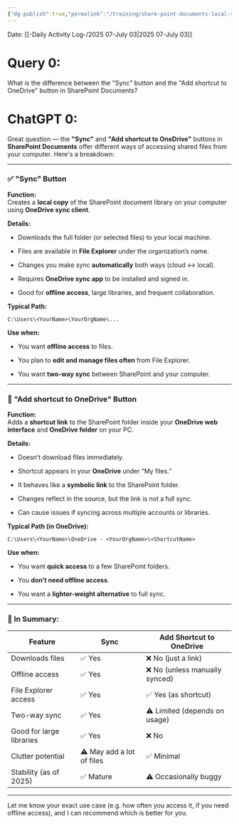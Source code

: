 ```yaml
---
{"dg-publish":true,"permalink":"/training/share-point-documents-local-synchronization/","noteIcon":"","created":"2025-07-07T14:23:47.926-05:00"}
---
```


Date: [[-Daily Activity Log-/2025 07-July 03\|2025 07-July 03]]

# Query 0:
What is the difference between the "Sync" button and the "Add shortcut to OneDrive" button in SharePoint Documents?

# ChatGPT 0:
Great question — the **"Sync"** and **"Add shortcut to OneDrive"** buttons in **SharePoint Documents** offer different ways of accessing shared files from your computer. Here's a breakdown:

---

### ✅ **"Sync" Button**

**Function:**  
Creates a **local copy** of the SharePoint document library on your computer using **OneDrive sync client**.

**Details:**

- Downloads the full folder (or selected files) to your local machine.
    
- Files are available in **File Explorer** under the organization’s name.
    
- Changes you make sync **automatically** both ways (cloud ↔️ local).
    
- Requires **OneDrive sync app** to be installed and signed in.
    
- Good for **offline access**, large libraries, and frequent collaboration.
    

**Typical Path:**

```
C:\Users\<YourName>\YourOrgName\...
```

**Use when:**

- You want **offline access** to files.
    
- You plan to **edit and manage files often** from File Explorer.
    
- You want **two-way sync** between SharePoint and your computer.
    

---

### 📎 **"Add shortcut to OneDrive" Button**

**Function:**  
Adds a **shortcut link** to the SharePoint folder inside your **OneDrive web interface** and **OneDrive folder** on your PC.

**Details:**

- Doesn’t download files immediately.
    
- Shortcut appears in your **OneDrive** under “My files.”
    
- It behaves like a **symbolic link** to the SharePoint folder.
    
- Changes reflect in the source, but the link is not a full sync.
    
- Can cause issues if syncing across multiple accounts or libraries.
    

**Typical Path (in OneDrive):**

```
C:\Users\<YourName>\OneDrive - <YourOrgName>\<ShortcutName>
```

**Use when:**

- You want **quick access** to a few SharePoint folders.
    
- You **don’t need offline access**.
    
- You want a **lighter-weight alternative** to full sync.
    

---

### 🧠 In Summary:

|Feature|Sync|Add Shortcut to OneDrive|
|---|---|---|
|Downloads files|✅ Yes|❌ No (just a link)|
|Offline access|✅ Yes|❌ No (unless manually synced)|
|File Explorer access|✅ Yes|✅ Yes (as shortcut)|
|Two-way sync|✅ Yes|⚠️ Limited (depends on usage)|
|Good for large libraries|✅ Yes|❌ No|
|Clutter potential|⚠️ May add a lot of files|✅ Minimal|
|Stability (as of 2025)|✅ Mature|⚠️ Occasionally buggy|

---

Let me know your exact use case (e.g. how often you access it, if you need offline access), and I can recommend which is better for you.